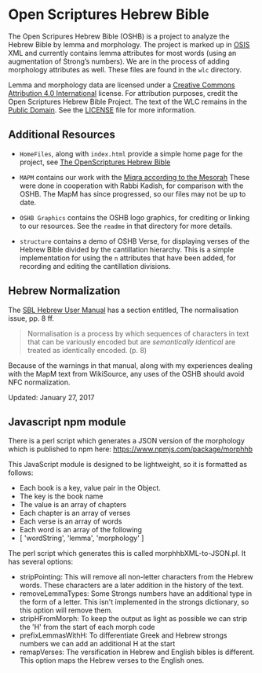 #	Open Scriptures Hebrew Bible

The Open Scripures Hebrew Bible (OSHB) is a project to analyze the Hebrew Bible 
by lemma and morphology. The project is marked up in [OSIS][1] XML and currently 
contains lemma attributes for most words (using an augmentation of Strong’s
numbers). We are in the process of adding morphology attributes as well.  These
files are found in the `wlc` directory.

Lemma and morphology data are licensed under a
[Creative Commons Attribution 4.0 International](http://creativecommons.org/licenses/by/4.0/)
license. For attribution purposes, credit the Open Scriptures Hebrew Bible
Project. The text of the WLC remains in the
[Public Domain](http://creativecommons.org/publicdomain/mark/1.0/).  See the [LICENSE](LICENSE.md) file for more information.

##	Additional Resources

-	`HomeFiles`, along with `index.html` provide a simple home page for the project,
see [The OpenScriptures Hebrew Bible](http://openscriptures.github.io/morphhb/)

-	`MAPM` contains our work with the
[Miqra according to the Mesorah](https://he.wikisource.org/wiki/%D7%9E%D7%A9%D7%AA%D7%9E%D7%A9:Dovi/%D7%9E%D7%A7%D7%A8%D7%90_%D7%A2%D7%9C_%D7%A4%D7%99_%D7%94%D7%9E%D7%A1%D7%95%D7%A8%D7%94)
These were done in cooperation with Rabbi Kadish, for comparison with the OSHB.
The MapM has since progressed, so our files may not be up to date.

-	`OSHB Graphics` contains the OSHB logo graphics, for crediting or linking to
our resources.  See the `readme` in that directory for more details.

-	`structure` contains a demo of OSHB Verse, for displaying verses of the Hebrew
Bible divided by the cantillation hierarchy.  This is a simple implementation
for using the `n` attributes that have been added, for recording and editing
the cantillation divisions.

##	Hebrew Normalization

The [SBL Hebrew User Manual](http://www.sbl-site.org/Fonts/SBLHebrewUserManual1.5x.pdf)
has a section entitled, The normalisation issue, pp. 8 ff.

>	Normalisation is a process by which sequences of characters in text that
can be variously encoded but are _semantically identical_ are treated as
identically encoded. (p. 8)

Because of the warnings in that manual, along with my experiences dealing
with the MapM text from WikiSource, any uses of the OSHB should avoid NFC
normalization.

Updated: January 27, 2017

[1]: http://bibletechnologies.net/

## Javascript npm module

There is a perl script which generates a JSON version of the morphology which is published to npm here:
https://www.npmjs.com/package/morphhb

This JavaScript module is designed to be lightweight, so it is formatted as follows:

- Each book is a key, value pair in the Object.
- The key is the book name
- The value is an array of chapters
- Each chapter is an array of verses
- Each verse is an array of words
- Each word is an array of the following
- [ 'wordString', 'lemma', 'morphology' ]

The perl script which generates this is called morphhbXML-to-JSON.pl. It has several options:
- stripPointing: This will remove all non-letter characters from the Hebrew words. These characters are a later addition in the history of the text.
- removeLemmaTypes: Some Strongs numbers have an additional type in the form of a letter. This isn't implemented in the strongs dictionary, so this option will remove them.
- stripHFromMorph: To keep the output as light as possible we can strip the 'H' from the start of each morph code
- prefixLemmasWithH: To differentiate Greek and Hebrew strongs numbers we can add an additional H at the start
- remapVerses: The versification in Hebrew and English bibles is different. This option maps the Hebrew verses to the English ones.


